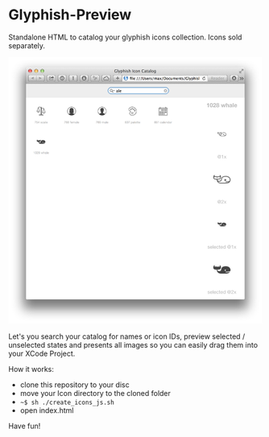 Glyphish-Preview
================

Standalone HTML to catalog your glyphish icons collection. Icons sold separately.

![image](ressources/ScreenShot.png)

Let's you search your catalog for names or icon IDs, preview selected / unselected states and presents all images so you can easily drag them into your XCode Project.

How it works:

- clone this repository to your disc
- move your Icon directory to the cloned folder
- `~$ sh ./create_icons_js.sh`
- open index.html

Have fun!